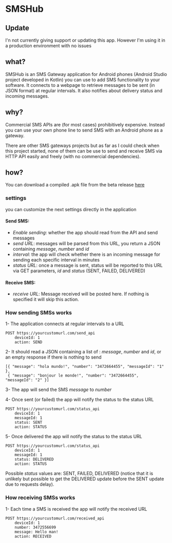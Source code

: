 # SMSHub

## Update

I'n not currently giving support or updating this app. However I'm using it in a production environment with no issues

## what?

SMSHub is an SMS Gateway application for Android phones (Android Studio project developed in Kotlin) you can use to add SMS functionality to your software.
It connects to a webpage to retrieve messages to be sent (in JSON format) at regular intervals. It also notifies about delivery status and incoming messages. 


## why?

Commercial SMS APIs are (for most cases) prohibitively expensive. 
Instead you can use your own phone line to send SMS with an Android phone as a gateway.

There are other SMS gateways projects but as far as I could check when this project started, none of them can be use to send and receive SMS via HTTP API easily and freely (with no commercial dependencies).


## how?

You can download a compiled .apk file from the beta release [here](https://github.com/juancrescente/SMSHub/releases/download/0.1/app-release.apk)

### settings

you can customize the next settings directly in the application

#### Send SMS:
+ *Enable sending*: whether the app should read from the API and send messages
+ *send URL*: messages will be parsed from this URL, you return a JSON containing *message*, *number* and *id*
+ *interval*: the app will check whether there is an incoming message for sending each specific interval in minutes
+ *status URL*: once a message is sent, status will be reported to this URL via GET parameters, *id* and *status* (SENT, FAILED, DELIVERED)

#### Receive SMS:
+ *receive URL*: Message received will be posted here. If nothing is specified it will skip this action.


### How sending SMSs works

1- The application connects at regular intervals to a URL

```
POST https://yourcustomurl.com/send_api
    deviceId: 1
    action: SEND
```

2- It should read a JSON containing a list of : *message*, *number* and *id*, or an empty response if there is nothing to send
```
[{ "message": "hola mundo!", "number": "3472664455", "messageId": "1" }, 
 { "message": "bonjour le monde!", "number": "3472664455", "messageId": "2" }] 
```

3- The app will send the SMS *message* to *number*

4- Once sent (or failed) the app will notify the status to the status URL
```
POST https://yourcustomurl.com/status_api
    deviceId: 1
    messageId: 1
    status: SENT
    action: STATUS
```

5- Once delivered the app will notify the status to the status URL

```
POST https://yourcustomurl.com/status_api
    deviceId: 1
    messageId: 1
    status: DELIVERED
    action: STATUS
```

Possible _status_ values are: SENT, FAILED, DELIVERED (notice that it is unlikely but possible to get the DELIVERED update before the SENT update due to requests delay).


### How receiving SMSs works

1- Each time a SMS is received the app will notify the received URL
```
POST https://yourcustomurl.com/received_api
    deviceId: 1
    number: 3472556699
    message: Hello man!
    action: RECEIVED
```

